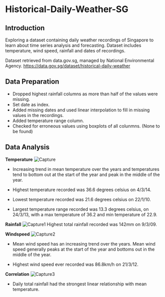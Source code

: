 # Historical-Daily-Weather-SG
 
## Introduction
Exploring a dataset containing daily weather recordings of Singapore to learn about time series analysis and forecasting. Dataset includes temperature, wind speed, rainfall and dates of recordings.

Dataset retrieved from data.gov.sg, managed by National Environmental Agency. 
https://data.gov.sg/dataset/historical-daily-weather

## Data Preparation
- Dropped highest rainfall columns as more than half of the values were missing.
- Set date as index.
- Added missing dates and used linear interpolation to fill in missing values in the recordings.
- Added temperature range column.
- Checked for erroneous values using boxplots of all colunmns. (None to be found)

## Data Analysis
**Temperature**
![Capture](https://user-images.githubusercontent.com/91514179/179925980-98e53e92-11a9-40d9-b0af-75e58d6e51bb.PNG)
- Increasing trend in mean temperature over the years and temperatures tend to bottom out at the start of the year and peak in the middle of the year.

- Highest temperature recorded was 36.6 degrees celsius on 4/3/14.

- Lowest temperature recorded was 21.6 degrees celsius on 22/1/10.

- Largest temperature range recorded was 13.3 degrees celsius, on 24/3/13, with a max temperature of 36.2 and min temperature of 22.9.

**Rainfall**
![Capture1](https://user-images.githubusercontent.com/91514179/179926144-663d52d7-fe90-4bcb-af84-18655b7e8ef0.PNG)
Highest total rainfall recorded was 142mm on 9/3/09.

**Windspeed**
![Capture2](https://user-images.githubusercontent.com/91514179/179926272-c8bc6ded-d3df-422a-b7e5-368393de518d.PNG)
- Mean wind speed has an increasing trend over the years. Mean wind speed generally peaks at the start of the year and bottoms out in the middle of the year.

- Highest wind speed ever recorded was 86.8km/h on 21/3/12.

**Correlation**
![Capture3](https://user-images.githubusercontent.com/91514179/179926535-24037500-91a2-45e3-81a6-c1d8c7e61bfd.PNG)
- Daily total rainfall had the strongest linear relationship with mean temperature.


